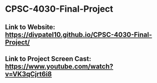 # CPSC-4030-Final-Project

## Link to Website: https://divpatel10.github.io/CPSC-4030-Final-Project/
## Link to Project Screen Cast: https://www.youtube.com/watch?v=VK3qCjrt6i8
